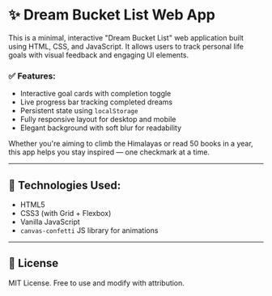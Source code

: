 # ✨ Dream Bucket List Web App

This is a minimal, interactive "Dream Bucket List" web application built using HTML, CSS, and JavaScript. It allows users to track personal life goals with visual feedback and engaging UI elements.

### ✅ Features:
- Interactive goal cards with completion toggle
- Live progress bar tracking completed dreams
- Persistent state using `localStorage`
- Fully responsive layout for desktop and mobile
- Elegant background with soft blur for readability

Whether you're aiming to climb the Himalayas or read 50 books in a year, this app helps you stay inspired — one checkmark at a time.

---

## 🚀 Technologies Used:
- HTML5
- CSS3 (with Grid + Flexbox)
- Vanilla JavaScript
- `canvas-confetti` JS library for animations

---

## 📄 License
MIT License. Free to use and modify with attribution.
